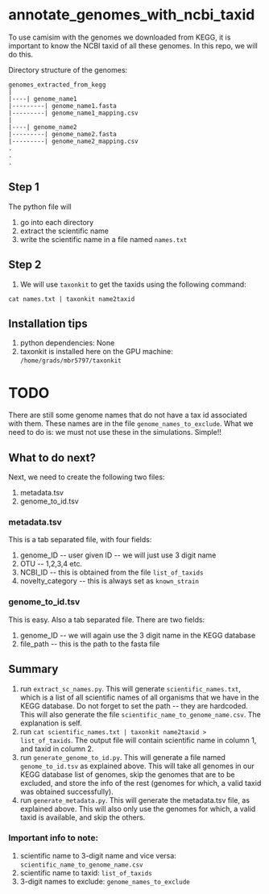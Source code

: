 # annotate_genomes_with_ncbi_taxid
To use camisim with the genomes we downloaded from KEGG, it is important to know the NCBI taxid of all these genomes. In this repo, we will do this.

Directory structure of the genomes:

```
genomes_extracted_from_kegg
|
|----| genome_name1
|---------| genome_name1.fasta
|---------| genome_name1_mapping.csv
|
|----| genome_name2
|---------| genome_name2.fasta
|---------| genome_name2_mapping.csv
.
.
.
```

## Step 1
The python file will
1. go into each directory
1. extract the scientific name
1. write the scientific name in a file named `names.txt`

## Step 2
1. We will use `taxonkit` to get the taxids using the following command:
```
cat names.txt | taxonkit name2taxid
```

## Installation tips
1. python dependencies: None
1. taxonkit is installed here on the GPU machine: `/home/grads/mbr5797/taxonkit`

# TODO
There are still some genome names that do not have a tax id associated with them. These names are in the file `genome_names_to_exclude`. What we need to do is: we must not use these in the simulations. Simple!!

## What to do next?
Next, we need to create the following two files:

1. metadata.tsv
1. genome_to_id.tsv

### metadata.tsv
This is a tab separated file, with four fields:
1. genome_ID -- user given ID -- we will just use 3 digit name
1. OTU -- 1,2,3,4 etc.
1. NCBI_ID -- this is obtained from the file `list_of_taxids`
1. novelty_category -- this is always set as `known_strain`

### genome_to_id.tsv
This is easy. Also a tab separated file. There are two fields:
1. genome_ID -- we will again use the 3 digit name in the KEGG database
1. file_path -- this is the path to the fasta file

## Summary
1. run `extract_sc_names.py`. This will generate `scientific_names.txt`, which is a list of all scientific names of all organisms that we have in the KEGG database. Do not forget to set the path -- they are hardcoded. This will also generate the file `scientific_name_to_genome_name.csv`. The explanation is self.
1. run `cat scientific_names.txt | taxonkit name2taxid > list_of_taxids`. The output file will contain scientific name in column 1, and taxid in column 2.
1. run `generate_genome_to_id.py`. This will generate a file named `genome_to_id.tsv` as explained above. This will take all genomes in our KEGG database list of genomes, skip the genomes that are to be excluded, and store the info of the rest (genomes for which, a valid taxid was obtained successfully).
1. run `generate_metadata.py`. This will generate the metadata.tsv file, as explained above. This will also only use the genomes for which, a valid taxid is available, and skip the others.

### Important info to note:
1. scientific name to 3-digit name and vice versa: `scientific_name_to_genome_name.csv`
1. scientific name to taxid: `list_of_taxids`
1. 3-digit names to exclude: `genome_names_to_exclude`